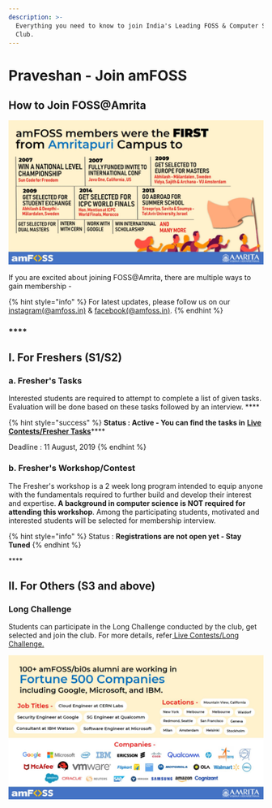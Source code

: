 ```yaml
---
description: >-
  Everything you need to know to join India's Leading FOSS & Computer Science
  Club.
---
```


# Praveshan - Join amFOSS

## How to Join FOSS@Amrita

![](.gitbook/assets/image.png)

If you are excited about joining FOSS@Amrita, there are multiple ways to gain membership - 

{% hint style="info" %}
For latest updates, please follow us on our [instagram\(@amfoss.in\)](https://instagram.com/amfoss.in) & [facebook\(@amfoss.in\)](https://facebook.com/amfoss.in).
{% endhint %}

### \*\*\*\*

## **I. For Freshers \(S1/S2\)** 

###     **a.  Fresher's Tasks** 

Interested students are required to attempt to complete a list of given tasks. Evaluation will be done based on these tasks followed by an interview. ****

{% hint style="success" %}
**Status : Active - You can find the tasks in** [**Live Contests/Fresher Tasks**](https://join.amfoss.in/live-contests/fresher-tasks)\*\*\*\*

Deadline : 11 August, 2019
{% endhint %}



### **b.  Fresher's Workshop/Contest**

The Fresher's workshop is a 2 week long program intended to equip anyone with the fundamentals required to further build and develop their interest and expertise. **A background in computer science is NOT required for attending this workshop**. Among the participating students, motivated and interested students will be selected for membership interview. 

{% hint style="info" %}
Status : **Registrations are not open yet - Stay Tuned** 
{% endhint %}

\*\*\*\*

## II. For Others \(S3 and above\) 

###      Long Challenge

Students can participate in the Long Challenge conducted by the club, get selected and join the club. For more details, refer[ Live Contests/Long Challenge.](https://join.amfoss.in/live-contests/freshers-workshop-2019)





![](.gitbook/assets/image%20%284%29.png)

